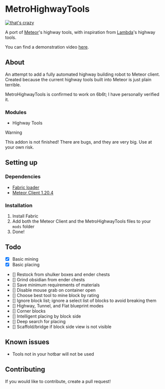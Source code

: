 # MetroHighwayTools

[![that's crazy](https://github.com/dynmie/HighwayTools/assets/41315732/d458e693-fc99-4006-9935-3745dead2d1e)](https://github.com/dynmie/HighwayTools)


A port of [Meteor](https://github.com/MeteorDevelopment/meteor-client)'s highway tools,
with inspiration from [Lambda](https://github.com/lambda-plugins/HighwayTools)'s highway tools.


You can find a demonstration video [here](https://www.youtube.com/watch?v=SsU_WlwD_mo).

## About
An attempt to add a fully automated highway building robot to Meteor client.
Created because the current highway tools built into Meteor is just plain terrible.


MetroHighwayTools is confirmed to work on 6b6t; I have personally verified it.

### Modules
- Highway Tools

> [!WARNING]
> This addon is not finished! There are bugs, and they are very big. Use at your own risk.

## Setting up

### Dependencies
- [Fabric loader](https://fabricmc.net/)
- [Meteor Client 1.20.4](https://meteorclient.com/)

### Installation
1. Install Fabric
2. Add both the Meteor Client and the MetroHighwayTools files to your `mods` folder
3. Done!

## Todo
- [x] Basic mining
- [x] Basic placing
- [] Restock from shulker boxes and ender chests
- [] Grind obsidian from ender chests
- [] Save minimum requirements of materials
- [] Disable mouse grab on container open
- [] Choose best tool to mine block by rating
- [] Ignore block list; ignore a select list of blocks to avoid breaking them
- [] Highway, Tunnel, and Flat blueprint modes
- [] Corner blocks
- [] Intelligent placing by block side
- [] Deep search for placing
- [] Scaffold/bridge if block side view is not visible

## Known issues
- Tools not in your hotbar will not be used

## Contributing
If you would like to contribute, create a pull request!
